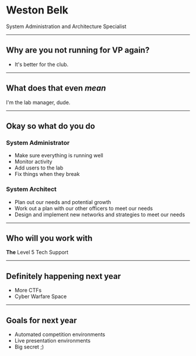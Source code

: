 # Weston Belk

System Administration and Architecture Specialist

---

## Why are you not running for VP again?

* It's better for the club.

---

## What does that even *mean*

I'm the lab manager, dude.

---

## Okay so what do you do

### System Administrator

* Make sure everything is running well
* Monitor activity
* Add users to the lab
* Fix things when they break

### System Architect

* Plan out our needs and potential growth
* Work out a plan with our other officers to meet our needs
* Design and implement new networks and strategies to meet our needs

---

## Who will you work with

**The** Level 5 Tech Support

---

## Definitely happening next year

* More CTFs
* Cyber Warfare Space

---

## Goals for next year

* Automated competition environments
* Live presentation environments
* Big secret ;)
